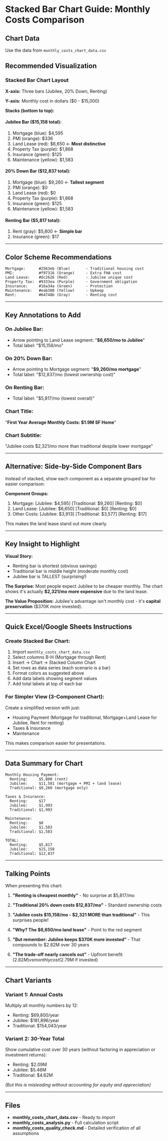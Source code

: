 # Stacked Bar Chart Guide: Monthly Costs Comparison

## Chart Data

Use the data from `monthly_costs_chart_data.csv`

## Recommended Visualization

### Stacked Bar Chart Layout

**X-axis:** Three bars (Jubilee, 20% Down, Renting)

**Y-axis:** Monthly cost in dollars ($0 - $15,000)

**Stacks (bottom to top):**

#### Jubilee Bar ($15,158 total):
1. Mortgage (blue): $4,595
2. PMI (orange): $336
3. Land Lease (red): $6,650 ← **Most distinctive**
4. Property Tax (purple): $1,868
5. Insurance (green): $125
6. Maintenance (yellow): $1,583

#### 20% Down Bar ($12,837 total):
1. Mortgage (blue): $9,260 ← **Tallest segment**
2. PMI (orange): $0
3. Land Lease (red): $0
4. Property Tax (purple): $1,868
5. Insurance (green): $125
6. Maintenance (yellow): $1,583

#### Renting Bar ($5,817 total):
1. Rent (gray): $5,800 ← **Simple bar**
2. Insurance (green): $17

---

## Color Scheme Recommendations

```
Mortgage:      #2563eb (Blue)       - Traditional housing cost
PMI:           #f97316 (Orange)     - Extra FHA cost
Land Lease:    #dc2626 (Red)        - Jubilee unique cost
Property Tax:  #9333ea (Purple)     - Government obligation
Insurance:     #16a34a (Green)      - Protection
Maintenance:   #eab308 (Yellow)     - Upkeep
Rent:          #64748b (Gray)       - Renting cost
```

---

## Key Annotations to Add

### On Jubilee Bar:
- Arrow pointing to Land Lease segment: "**$6,650/mo to Jubilee**"
- Total label: "$15,158/mo"

### On 20% Down Bar:
- Arrow pointing to Mortgage segment: "**$9,260/mo mortgage**"
- Total label: "$12,837/mo (lowest ownership cost)"

### On Renting Bar:
- Total label: "$5,817/mo (lowest overall)"

### Chart Title:
"**First Year Average Monthly Costs: $1.9M SF Home**"

### Chart Subtitle:
"Jubilee costs $2,321/mo more than traditional despite lower mortgage"

---

## Alternative: Side-by-Side Component Bars

Instead of stacked, show each component as a separate grouped bar for easier comparison:

**Component Groups:**
1. Mortgage: [Jubilee: $4,595] [Traditional: $9,260] [Renting: $0]
2. Land Lease: [Jubilee: $6,650] [Traditional: $0] [Renting: $0]
3. Other Costs: [Jubilee: $3,913] [Traditional: $3,577] [Renting: $17]

This makes the land lease stand out more clearly.

---

## Key Insight to Highlight

**Visual Story:**
- Renting bar is shortest (obvious savings)
- Traditional bar is middle height (moderate monthly cost)
- Jubilee bar is TALLEST (surprising!)

**The Surprise:**
Most people expect Jubilee to be cheaper monthly. The chart shows it's actually **$2,321/mo more expensive** due to the land lease.

**The Value Proposition:**
Jubilee's advantage isn't monthly cost - it's **capital preservation** ($370K more invested).

---

## Quick Excel/Google Sheets Instructions

### Create Stacked Bar Chart:

1. Import `monthly_costs_chart_data.csv`
2. Select columns B-H (Mortgage through Rent)
3. Insert → Chart → Stacked Column Chart
4. Set rows as data series (each scenario is a bar)
5. Format colors as suggested above
6. Add data labels showing segment values
7. Add total labels at top of each bar

### For Simpler View (3-Component Chart):

Create a simplified version with just:
- Housing Payment (Mortgage for traditional, Mortgage+Land Lease for Jubilee, Rent for renting)
- Taxes & Insurance
- Maintenance

This makes comparison easier for presentations.

---

## Data Summary for Chart

```
Monthly Housing Payment:
  Renting:     $5,800 (rent)
  Jubilee:     $11,581 (mortgage + PMI + land lease)
  Traditional: $9,260 (mortgage only)

Taxes & Insurance:
  Renting:     $17
  Jubilee:     $1,993
  Traditional: $1,993

Maintenance:
  Renting:     $0
  Jubilee:     $1,583
  Traditional: $1,583

TOTAL:
  Renting:     $5,817
  Jubilee:     $15,158
  Traditional: $12,837
```

---

## Talking Points

When presenting this chart:

1. **"Renting is cheapest monthly"** - No surprise at $5,817/mo

2. **"Traditional 20% down costs $12,837/mo"** - Standard ownership costs

3. **"Jubilee costs $15,158/mo - $2,321 MORE than traditional"** - This surprises people!

4. **"Why? The $6,650/mo land lease"** - Point to the red segment

5. **"But remember: Jubilee keeps $370K more invested"** - That compounds to $2.82M over 30 years

6. **"The trade-off nearly cancels out"** - Upfront benefit ($2.82M) vs monthly cost ($2.79M if invested)

---

## Chart Variants

### Variant 1: Annual Costs
Multiply all monthly numbers by 12:
- Renting: $69,800/year
- Jubilee: $181,896/year
- Traditional: $154,043/year

### Variant 2: 30-Year Total
Show cumulative cost over 30 years (without factoring in appreciation or investment returns):
- Renting: $2.09M
- Jubilee: $5.46M
- Traditional: $4.62M

*(But this is misleading without accounting for equity and appreciation)*

---

## Files

- **monthly_costs_chart_data.csv** - Ready to import
- **monthly_costs_analysis.py** - Full calculation script
- **monthly_costs_quality_check.md** - Detailed verification of all assumptions
